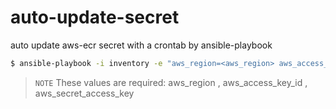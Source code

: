 # auto-update-secret
auto update aws-ecr secret with a crontab by ansible-playbook





```bash
$ ansible-playbook -i inventory -e "aws_region=<aws_region> aws_access_key_id=<aws_access_key_id> aws_secret_access_key=<aws_secret_access_key>" aws-ecr-creds-os.yaml
```
> ``NOTE`` These values are required:  aws_region , aws_access_key_id , aws_secret_access_key
